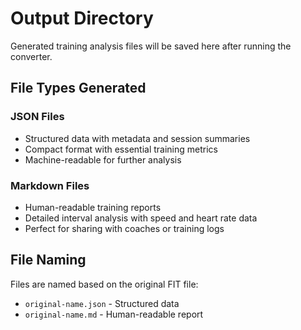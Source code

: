 # Output Directory

Generated training analysis files will be saved here after running the converter.

## File Types Generated

### JSON Files
- Structured data with metadata and session summaries
- Compact format with essential training metrics
- Machine-readable for further analysis

### Markdown Files  
- Human-readable training reports
- Detailed interval analysis with speed and heart rate data
- Perfect for sharing with coaches or training logs

## File Naming
Files are named based on the original FIT file:
- `original-name.json` - Structured data
- `original-name.md` - Human-readable report